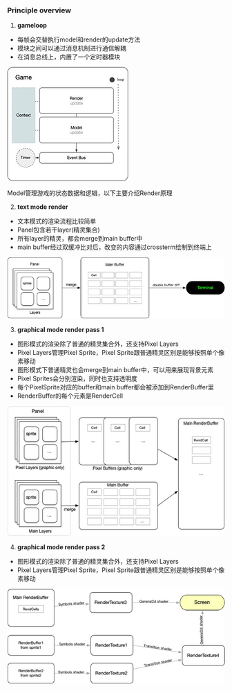 ### Principle overview
1. **gameloop**
- 每帧会交替执行model和render的update方法
- 模块之间可以通过消息机制进行通信解耦
- 在消息总线上，内置了一个定时器模块

![gameloop](./p1.jpg)

Model管理游戏的状态数据和逻辑，以下主要介绍Render原理

2. **text mode render**
- 文本模式的渲染流程比较简单
- Panel包含若干layer(精灵集合)
- 所有layer的精灵，都会merge到main buffer中
- main buffer经过双缓冲比对后，改变的内容通过crossterm绘制到终端上

![textrender](./p2.jpg)

3. **graphical mode render pass 1**
- 图形模式的渲染除了普通的精灵集合外，还支持Pixel Layers
- Pixel Layers管理Pixel Sprite，Pixel Sprite跟普通精灵区别是能够按照单个像素移动
- 图形模式下普通精灵也会merge到main buffer中，可以用来展现背景元素
- Pixel Sprites会分别渲染，同时也支持透明度
- 每个PixelSprite对应的buffer和main buffer都会被添加到RenderBuffer里
- RenderBuffer的每个元素是RenderCell

![graphrender1](./p3.jpg)

4. **graphical mode render pass 2**
- 图形模式的渲染除了普通的精灵集合外，还支持Pixel Layers
- Pixel Layers管理Pixel Sprite，Pixel Sprite跟普通精灵区别是能够按照单个像素移动

![graphrender2](./p4.jpg)
